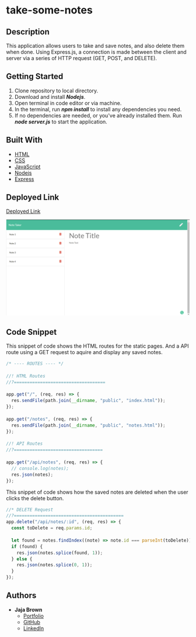 # take-some-notes

## Description

This application allows users to take and save notes, and also delete them when done. Using Express.js, a connection is made between the client and server via a series of HTTP request (GET, POST, and DELETE).

## Getting Started

1. Clone repository to local directory.
2. Download and install **_Nodejs_**.
3. Open terminal in code editor or via machine.
4. In the terminal, run **_npm install_** to install any dependencies you need.
5. If no dependencies are needed, or you've already installed them. Run **_node server.js_** to start the application.

## Built With

- [HTML](https://developer.mozilla.org/en-US/docs/Web/HTML)
- [CSS](https://developer.mozilla.org/en-US/docs/Web/CSS)
- [JavaScript](https://developer.mozilla.org/en-US/docs/Web/JavaScript)
- [Nodejs](https://nodejs.org/)
- [Express]()

## Deployed Link

[Deployed Link](https://still-reaches-23584.herokuapp.com/)

![app image](./note-taker.png)

## Code Snippet

This snippet of code shows the HTML routes for the static pages. And a API route using a GET request to aquire and display any saved notes.

```javascript
/* ---- ROUTES ---- */

//! HTML Routes
//?===================================

app.get("/", (req, res) => {
  res.sendFile(path.join(__dirname, "public", "index.html"));
});

app.get("/notes", (req, res) => {
  res.sendFile(path.join(__dirname, "public", "notes.html"));
});

//! API Routes
//?==================================

app.get("/api/notes", (req, res) => {
  // console.log(notes);
  res.json(notes);
});
```

This snippet of code shows how the saved notes are deleted when the user clicks the delete button.

```javascript
//* DELETE Request
//?==========================================
app.delete("/api/notes/:id", (req, res) => {
  const toDelete = req.params.id;

  let found = notes.findIndex((note) => note.id === parseInt(toDelete));
  if (found) {
    res.json(notes.splice(found, 1));
  } else {
    res.json(notes.splice(0, 1));
  }
});
```

## Authors

- **Jaja Brown**
  - [Portfolio](https://jbrown827.github.io/portfolio/)
  - [GitHub](https://github.com/jbrown827)
  - [LinkedIn](https://www.linkedin.com/in/jaja-brown-a42261201)
